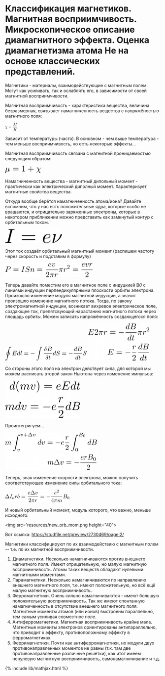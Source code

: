 # Классификация магнетиков. Магнитная восприимчивость. Микроскопическое описание диамагнитного эффекта. Оценка диамагнетизма атома Не на основе классических представлений.

Магнетики - материалы, взаимодействующие с магнитным полем. Могут как усиливать, так и ослаблять его, в зависимости от своей магнитной восприимчивости. 

Магнитная восприимчивость - характеристика вещества, величина безразмерная, связывает намагниченность вещества с напряжёностью магнитного поля:

<img src='resources/mag_vospr.png' height="25"/>

Зависит от температуры (часто). В основном - чем выше температура - тем меньше восприимчивость, но есть некоторые эффекты...

Магнитная восприимчивость связана с магнитной проницаемостью следующим образом:

<img src='resources/mag_pronic.png' height="25"/>

Намагниченность вещества - магнитный дипольный момент - практически как электрический диполный момент. Характеризует магнитные свойства вещества.

Откуда вообще берётся намагниченность атома/иона? Давайте вспомним, что у нас есть положительные ядра, которые особо не вращаются, и отрицательно заряженные электроны, которые в некотором приближении можно представить как замкнутый контур с орбитальным током.

<img src='resources/orbit_current.png' height="45"/>

Этот ток создаёт орбитальный магнитный момент (распишем частоту через скорость и подставим в формулу)

<img src='resources/orbit_magmom.png' height="45"/>

Теперь давайте поместим его в магнитное поле с индуцкией B*0* с линиями индукции перпендикулярными плоскости орбиты электрона. Произошло изменение модуля магнитной индукции, а значит произошло изменение магнитного потока. Тогда, по закону электромагнитной индукции, возникает вихревое электрическое поле, создающее ток, препятсвующий нарастанию магнитного потока через площадь орбиты. Можем записать напряжённость создающегося поля:

<img src='resources/integral_1.png' height="45"/>

<img src='resources/E_result.png' height="120"/>

Со стороны этого поля на электрон действует сила, для которой мы можем расписать второй закон Ньютона через изменение импульса:

<img src='resources/SecondNewton.png' height="120"/> 

Проинтегригуем...

<img src='resources/integral_2.png' height="120"/>

Теперь, зная изменение скорости электрона, можно получить соответствующее изменение силы орбитального тока:

<img src='resources/new_orb_curr.png' height="40"/>

И новый орбитальный момент, модуль которого, что важно, меньше исходного:

<img src='resources/new_orb_mom.png height="40">

Вот ссылка:
https://studfile.net/preview/2730469/page:2/

Магнетики классифицируют по их взаимодействию с магнитным полем -- т.е. по их магнитной восприимчивости. 
  1. Диамагнетики. Несколько намагничиваются против внешнего магнитного поля. Имеют отрицательную, но малую магнитную восприимчивость. Атомы таких веществ обладают нулевыми магнитными моментами.
  2. Парамагнетики. Несколько намагничиваются по направлению внешнего магнитного поля, т.е. имеют положительную, но всё ещё малую магнитную восприимчивость.
  3. Ферромагнетики. Очень сильно намагничиваются - имеют большую положительную восприимчивость. Так же имеют спонтанную намагниченность в отсутствие внешнего магнитного поля. Магнитные моменты атомов (или ионов) выстроены параллельно, тем самым усиливая совместное поле.
  4. Антиферромагнетики. Магнитная восприимчивость крайне мала. Магнитные моменты электронов ориентированы антипараллельно, что приводит к эффекту, противоположному эффекту в ферромагнетиках.
  5. Ферримагнетики. Почти как антиферромагнетики, но модули двух противонаправленных моментов не равны  (т.к. там две противонаправленные различные решётки), как итог имеем ненулевую магнитную восприимчивость, самонамагничивание и т.д.



{% include lib/mathjax.html %}

